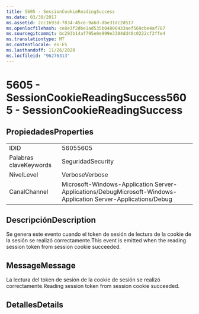 ```yaml
---
title: 5605 - SessionCookieReadingSuccess
ms.date: 03/30/2017
ms.assetid: 2cc1693d-7834-45ce-9a6d-dbe31dc2d517
ms.openlocfilehash: ce8e3f2dbe1ad535b04800433aef569cbe4af787
ms.sourcegitcommit: bc293b14af795e0e999e3304dd40c0222cf2ffe4
ms.translationtype: MT
ms.contentlocale: es-ES
ms.lasthandoff: 11/26/2020
ms.locfileid: "96276313"
---
```

# <a name="5605---sessioncookiereadingsuccess"></a><span data-ttu-id="0856c-102">5605 - SessionCookieReadingSuccess</span><span class="sxs-lookup"><span data-stu-id="0856c-102">5605 - SessionCookieReadingSuccess</span></span>

## <a name="properties"></a><span data-ttu-id="0856c-103">Propiedades</span><span class="sxs-lookup"><span data-stu-id="0856c-103">Properties</span></span>  
  
|||  
|-|-|  
|<span data-ttu-id="0856c-104">ID</span><span class="sxs-lookup"><span data-stu-id="0856c-104">ID</span></span>|<span data-ttu-id="0856c-105">5605</span><span class="sxs-lookup"><span data-stu-id="0856c-105">5605</span></span>|  
|<span data-ttu-id="0856c-106">Palabras clave</span><span class="sxs-lookup"><span data-stu-id="0856c-106">Keywords</span></span>|<span data-ttu-id="0856c-107">Seguridad</span><span class="sxs-lookup"><span data-stu-id="0856c-107">Security</span></span>|  
|<span data-ttu-id="0856c-108">Nivel</span><span class="sxs-lookup"><span data-stu-id="0856c-108">Level</span></span>|<span data-ttu-id="0856c-109">Verbose</span><span class="sxs-lookup"><span data-stu-id="0856c-109">Verbose</span></span>|  
|<span data-ttu-id="0856c-110">Canal</span><span class="sxs-lookup"><span data-stu-id="0856c-110">Channel</span></span>|<span data-ttu-id="0856c-111">Microsoft-Windows-Application Server-Applications/Debug</span><span class="sxs-lookup"><span data-stu-id="0856c-111">Microsoft-Windows-Application Server-Applications/Debug</span></span>|  
  
## <a name="description"></a><span data-ttu-id="0856c-112">Descripción</span><span class="sxs-lookup"><span data-stu-id="0856c-112">Description</span></span>  

 <span data-ttu-id="0856c-113">Se genera este evento cuando el token de sesión de lectura de la cookie de la sesión se realizó correctamente.</span><span class="sxs-lookup"><span data-stu-id="0856c-113">This event is emitted when the reading session token from session cookie succeeded.</span></span>  
  
## <a name="message"></a><span data-ttu-id="0856c-114">Message</span><span class="sxs-lookup"><span data-stu-id="0856c-114">Message</span></span>  

 <span data-ttu-id="0856c-115">La lectura del token de sesión de la cookie de sesión se realizó correctamente.</span><span class="sxs-lookup"><span data-stu-id="0856c-115">Reading session token from session cookie succeeded.</span></span>  
  
## <a name="details"></a><span data-ttu-id="0856c-116">Detalles</span><span class="sxs-lookup"><span data-stu-id="0856c-116">Details</span></span>
